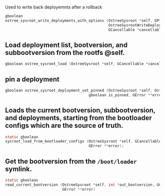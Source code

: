 Used to write back deployemnts after a rollback

```c
gboolean
ostree_sysroot_write_deployments_with_options (OstreeSysroot *self, GPtrArray *new_deployments,
                                               OstreeSysrootWriteDeploymentsOpts *opts,
                                               GCancellable *cancellable, GError **error)
```

## Load deployment list, bootversion, and subbootversion from the rootfs @self.

```c
gboolean ostree_sysroot_load (OstreeSysroot *self, GCancellable *cancellable, GError **error);
```

## pin a deployment

```c
gboolean ostree_sysroot_deployment_set_pinned (OstreeSysroot *self, OstreeDeployment *deployment,
                                      gboolean is_pinned, GError **error);
```


## Loads the current bootversion, subbootversion, and deployments, starting from the bootloader configs which are the source of truth.

```c
static gboolean
sysroot_load_from_bootloader_configs (OstreeSysroot *self, GCancellable *cancellable,
                                      GError **error);
```


## Get the bootversion from the `/boot/loader` symlink.

```c
static gboolean
read_current_bootversion (OstreeSysroot *self, int *out_bootversion, GCancellable *cancellable,
                          GError **error)
```
